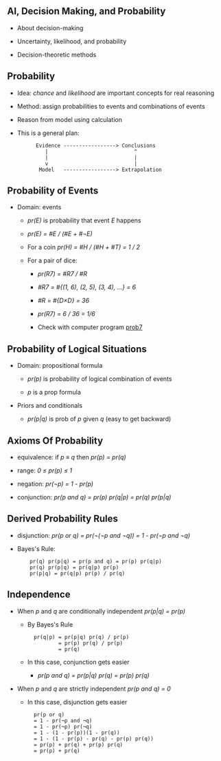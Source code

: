 ## AI, Decision Making, and Probability

* About decision-making

* Uncertainty, likelihood, and probability

* Decision-theoretic methods

## Probability

* Idea: *chance* and *likelihood* are important concepts for real
reasoning

* Method: assign probabilities to events and combinations of events

* Reason from model using calculation

* This is a general plan:

            Evidence -----------------> Conclusions
               |                            ^
               |                            |
               v                            |
             Model   -----------------> Extrapolation

## Probability of Events

* Domain: events

    * *pr(E)* is probability that event *E* happens

    * *pr(E) = #E / (#E + #¬E)*

    * For a coin *pr(H) = #H / (#H + #T) = 1 / 2*

    * For a pair of dice:

         * *pr(R7) = #R7 / #R*
         
         * *#R7 = #{(1, 6), (2, 5), (3, 4), …} = 6*

         * *#R = #{D×D} = 36*
         
         * *pr(R7) = 6 / 36 = 1/6*

         * Check with computer program
           [prob7](http://github.com/pdx-cs-ai/prob7)

## Probability of Logical Situations

* Domain: propositional formula

    * *pr(p)* is probability of logical combination of events

    * *p* is a prop formula

* Priors and conditionals

    * *pr(p|q)* is prob of *p* given *q* (easy to get backward)

## Axioms Of Probability

  * equivalence: if *p ≡ q* then *pr(p) = pr(q)*

  * range: *0 ≤ pr(p) ≤ 1*

  * negation: *pr(¬p) = 1 - pr(p)*

  * conjunction: *pr(p and q) = pr(p) pr(q|p) = pr(q) pr(p|q)*

## Derived Probability Rules

* disjunction: *pr(p or q) = pr(¬(¬p and ¬q)) = 1 - pr(¬p and ¬q)*

* Bayes's Rule: 

          pr(q) pr(p|q) = pr(p and q) = pr(p) pr(q|p)
          pr(q) pr(p|q) = pr(q|p) pr(p)
          pr(p|q) = pr(q|p) pr(p) / pr(q)

## Independence

* When *p* and *q* are conditionally independent *pr(p|q) = pr(p)*

    * By Bayes's Rule

            pr(q|p) = pr(p|q) pr(q) / pr(p)
                    = pr(p) pr(q) / pr(p)
                    = pr(q)

    * In this case, conjunction gets easier

        * *pr(p and q) = pr(p|q) pr(q) = pr(p) pr(q)*

* When *p* and *q* are strictly independent *pr(p and q) = 0*

    * In this case, disjunction gets easier

            pr(p or q)
            = 1 - pr(¬p and ¬q)
            = 1 - pr(¬p) pr(¬q)
            = 1 - (1 - pr(p))(1 - pr(q))
            = 1 - (1 - pr(p) - pr(q) - pr(p) pr(q))
            = pr(p) + pr(q) + pr(p) pr(q)
            = pr(p) + pr(q)

